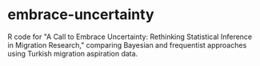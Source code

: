 # embrace-uncertainty
R code for "A Call to Embrace Uncertainty: Rethinking Statistical Inference in Migration Research," comparing Bayesian and frequentist approaches using Turkish migration aspiration data.
